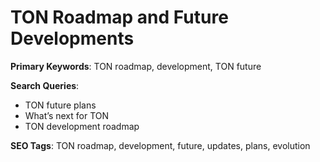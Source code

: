 # TON Roadmap and Future Developments

**Primary Keywords**: TON roadmap, development, TON future

**Search Queries**:
- TON future plans
- What’s next for TON
- TON development roadmap

**SEO Tags**: TON roadmap, development, future, updates, plans, evolution